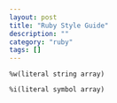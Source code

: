 ```yaml
---
layout: post
title: "Ruby Style Guide"
description: ""
category: "ruby"
tags: []
---
```


```
%w(literal string array)
```

```
%i(literal symbol array)
```
